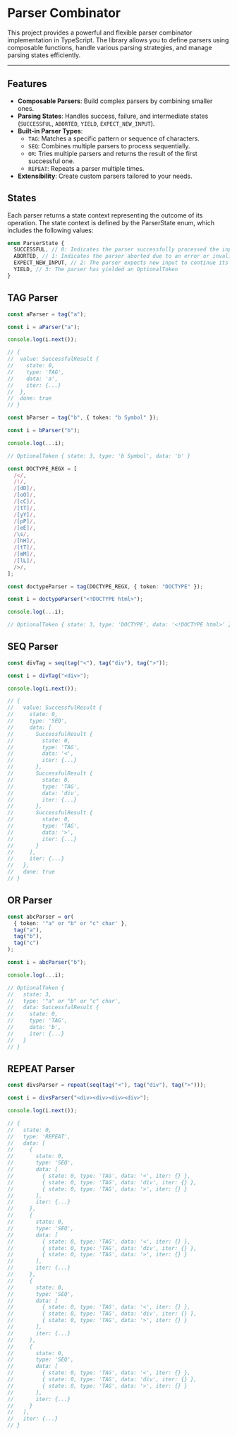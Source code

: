# Parser Combinator

This project provides a powerful and flexible parser combinator implementation in TypeScript. The library allows you to define parsers using composable functions, handle various parsing strategies, and manage parsing states efficiently.

---

## Features

- **Composable Parsers**: Build complex parsers by combining smaller ones.
- **Parsing States**: Handles success, failure, and intermediate states (`SUCCESSFUL`, `ABORTED`, `YIELD`, `EXPECT_NEW_INPUT`).
- **Built-in Parser Types**:
  - `TAG`: Matches a specific pattern or sequence of characters.
  - `SEQ`: Combines multiple parsers to process sequentially.
  - `OR`: Tries multiple parsers and returns the result of the first successful one.
  - `REPEAT`: Repeats a parser multiple times.
- **Extensibility**: Create custom parsers tailored to your needs.

## States

Each parser returns a state context representing the outcome of its operation. The state context is defined by the ParserState enum, which includes the following values:

```typescript
enum ParserState {
  SUCCESSFUL, // 0: Indicates the parser successfully processed the input.
  ABORTED, // 1: Indicates the parser aborted due to an error or invalid input.
  EXPECT_NEW_INPUT, // 2: The parser expects new input to continue its operation.
  YIELD, // 3: The parser has yielded an OptionalToken
}
```

## TAG Parser

```typescript
const aParser = tag("a");

const i = aParser("a");

console.log(i.next());

// {
//  value: SuccessfulResult {
//    state: 0,
//    type: 'TAG',
//    data: 'a',
//    iter: {...}
//  },
//  done: true
// }

const bParser = tag("b", { token: "b Symbol" });

const i = bParser("b");

console.log(...i);

// OptionalToken { state: 3, type: 'b Symbol', data: 'b' }
```

```typescript
const DOCTYPE_REGX = [
  /</,
  /!/,
  /[dD]/,
  /[oO]/,
  /[cC]/,
  /[tT]/,
  /[yY]/,
  /[pP]/,
  /[eE]/,
  /\s/,
  /[hH]/,
  /[tT]/,
  /[mM]/,
  /[lL]/,
  />/,
];

const doctypeParser = tag(DOCTYPE_REGX, { token: "DOCTYPE" });

const i = doctypeParser("<!DOCTYPE html>");

console.log(...i);

// OptionalToken { state: 3, type: 'DOCTYPE', data: '<!DOCTYPE html>' },
```

## SEQ Parser

```typescript
const divTag = seq(tag("<"), tag("div"), tag(">"));

const i = divTag("<div>");

console.log(i.next());

// {
//   value: SuccessfulResult {
//     state: 0,
//     type: 'SEQ',
//     data: [
//       SuccessfulResult {
//         state: 0,
//         type: 'TAG',
//         data: '<',
//         iter: {...}
//       },
//       SuccessfulResult {
//         state: 0,
//         type: 'TAG',
//         data: 'div',
//         iter: {...}
//       },
//       SuccessfulResult {
//         state: 0,
//         type: 'TAG',
//         data: '>',
//         iter: {...}
//       }
//     ],
//     iter: {...}
//   },
//   done: true
// }
```

## OR Parser

```typescript
const abcParser = or(
  { token: '"a" or "b" or "c" char' },
  tag("a"),
  tag("b"),
  tag("c")
);

const i = abcParser("b");

console.log(...i);

// OptionalToken {
//   state: 3,
//   type: '"a" or "b" or "c" char',
//   data: SuccessfulResult {
//     state: 0,
//     type: 'TAG',
//     data: 'b',
//     iter: {...}
//   }
// }
```

## REPEAT Parser

```typescript
const divsParser = repeat(seq(tag("<"), tag("div"), tag(">")));

const i = divsParser("<div><div><div><div>");

console.log(i.next());

// {
//   state: 0,
//   type: 'REPEAT',
//   data: [
//     {
//       state: 0,
//       type: 'SEQ',
//       data: [
//         { state: 0, type: 'TAG', data: '<', iter: {} },
//         { state: 0, type: 'TAG', data: 'div', iter: {} },
//         { state: 0, type: 'TAG', data: '>', iter: {} }
//       ],
//       iter: {...}
//     },
//     {
//       state: 0,
//       type: 'SEQ',
//       data: [
//         { state: 0, type: 'TAG', data: '<', iter: {} },
//         { state: 0, type: 'TAG', data: 'div', iter: {} },
//         { state: 0, type: 'TAG', data: '>', iter: {} }
//       ],
//       iter: {...}
//     },
//     {
//       state: 0,
//       type: 'SEQ',
//       data: [
//         { state: 0, type: 'TAG', data: '<', iter: {} },
//         { state: 0, type: 'TAG', data: 'div', iter: {} },
//         { state: 0, type: 'TAG', data: '>', iter: {} }
//       ],
//       iter: {...}
//     },
//     {
//       state: 0,
//       type: 'SEQ',
//       data: [
//         { state: 0, type: 'TAG', data: '<', iter: {} },
//         { state: 0, type: 'TAG', data: 'div', iter: {} },
//         { state: 0, type: 'TAG', data: '>', iter: {} }
//       ],
//       iter: {...}
//     }
//   ],
//   iter: {...}
// }
```
